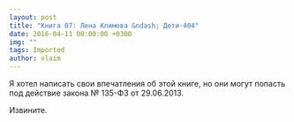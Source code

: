 ```yaml
---
layout: post
title: "Книга 07: Лена Климова &ndash; Дети-404"
date: 2016-04-11 00:00:00 +0300
img: ""
tags: Imported
author: vlaim
---
```


Я хотел написать свои впечатления об этой книге, но они могут попасть под действие закона № 135-ФЗ от 29.06.2013\. 

Извините.